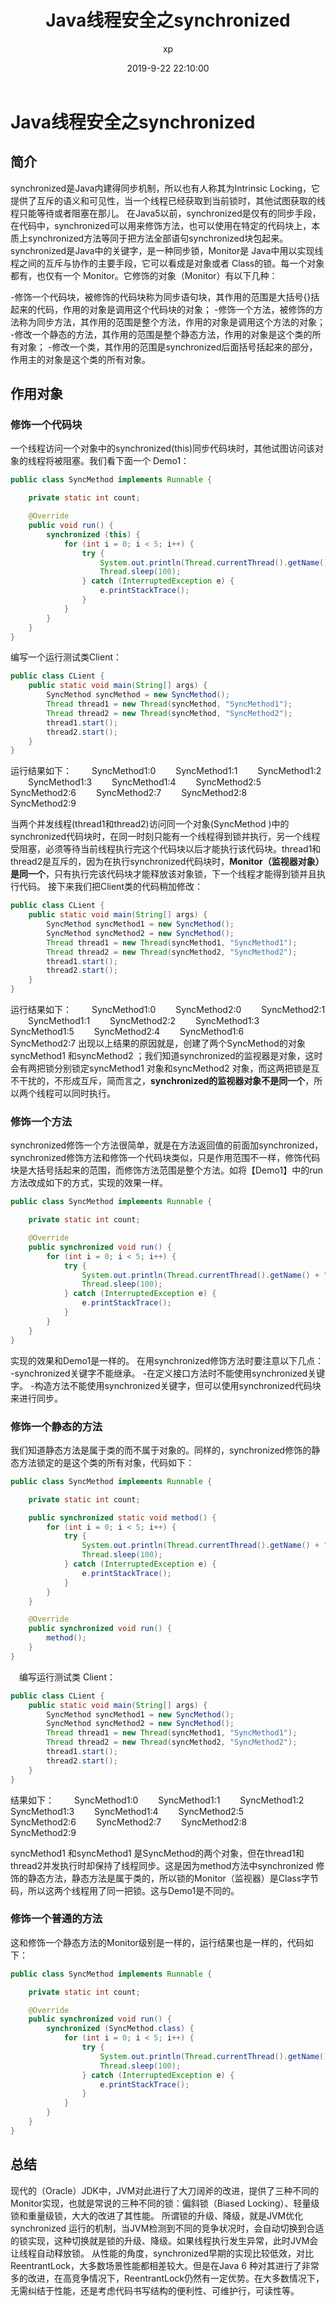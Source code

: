 ﻿---
title: Java线程安全之synchronized
date: 2019-9-22 22:10:00
author: xp
categories:
- Java
- 多线程
tags:
- Java
- 多线程
- 线程安全
---

# Java线程安全之synchronized

## 简介

synchronized是Java内建得同步机制，所以也有人称其为Intrinsic Locking，它提供了互斥的语义和可见性，当一个线程已经获取到当前锁时，其他试图获取的线程只能等待或者阻塞在那儿。
在Java5以前，synchronized是仅有的同步手段，在代码中，synchronized可以用来修饰方法，也可以使用在特定的代码块上，本质上synchronized方法等同于把方法全部语句synchronized块包起来。
synchronized是Java中的关键字，是一种同步锁，Monitor是 Java中用以实现线程之间的互斥与协作的主要手段，它可以看成是对象或者 Class的锁。每一个对象都有，也仅有一个 Monitor。它修饰的对象（Monitor）有以下几种：

 -修饰一个代码块，被修饰的代码块称为同步语句块，其作用的范围是大括号{}括起来的代码，作用的对象是调用这个代码块的对象；
 -修饰一个方法，被修饰的方法称为同步方法，其作用的范围是整个方法，作用的对象是调用这个方法的对象；
 -修改一个静态的方法，其作用的范围是整个静态方法，作用的对象是这个类的所有对象；
 -修改一个类，其作用的范围是synchronized后面括号括起来的部分，作用主的对象是这个类的所有对象。

## 作用对象

### 修饰一个代码块

一个线程访问一个对象中的synchronized(this)同步代码块时，其他试图访问该对象的线程将被阻塞。我们看下面一个 Demo1：

```java
public class SyncMethod implements Runnable {

    private static int count;

    @Override
    public void run() {
        synchronized (this) {
            for (int i = 0; i < 5; i++) {
                try {
                    System.out.println(Thread.currentThread().getName() + ":" + (count++));
                    Thread.sleep(100);
                } catch (InterruptedException e) {
                    e.printStackTrace();
                }
            }
        }
    }
}
```

编写一个运行测试类Client：

```java
public class CLient {
    public static void main(String[] args) {
        SyncMethod syncMethod = new SyncMethod();
        Thread thread1 = new Thread(syncMethod, "SyncMethod1");
        Thread thread2 = new Thread(syncMethod, "SyncMethod2");
        thread1.start();
        thread2.start();
    }
}
```

运行结果如下：
&ensp;&ensp;&ensp;&ensp;SyncMethod1:0
&ensp;&ensp;&ensp;&ensp;SyncMethod1:1
&ensp;&ensp;&ensp;&ensp;SyncMethod1:2
&ensp;&ensp;&ensp;&ensp;SyncMethod1:3
&ensp;&ensp;&ensp;&ensp;SyncMethod1:4
&ensp;&ensp;&ensp;&ensp;SyncMethod2:5
&ensp;&ensp;&ensp;&ensp;SyncMethod2:6
&ensp;&ensp;&ensp;&ensp;SyncMethod2:7
&ensp;&ensp;&ensp;&ensp;SyncMethod2:8
&ensp;&ensp;&ensp;&ensp;SyncMethod2:9

当两个并发线程(thread1和thread2)访问同一个对象(SyncMethod )中的synchronized代码块时，在同一时刻只能有一个线程得到锁并执行，另一个线程受阻塞，必须等待当前线程执行完这个代码块以后才能执行该代码块。thread1和thread2是互斥的，因为在执行synchronized代码块时，**Monitor（监视器对象）是同一个**，只有执行完该代码块才能释放该对象锁，下一个线程才能得到锁并且执行代码。
接下来我们把Client类的代码稍加修改：

```java
public class CLient {
    public static void main(String[] args) {
        SyncMethod syncMethod1 = new SyncMethod();
        SyncMethod syncMethod2 = new SyncMethod();
        Thread thread1 = new Thread(syncMethod1, "SyncMethod1");
        Thread thread2 = new Thread(syncMethod2, "SyncMethod2");
        thread1.start();
        thread2.start();
    }
}
```

运行结果如下：
&ensp;&ensp;&ensp;&ensp;SyncMethod1:0
&ensp;&ensp;&ensp;&ensp;SyncMethod2:0
&ensp;&ensp;&ensp;&ensp;SyncMethod2:1
&ensp;&ensp;&ensp;&ensp;SyncMethod1:1
&ensp;&ensp;&ensp;&ensp;SyncMethod2:2
&ensp;&ensp;&ensp;&ensp;SyncMethod1:3
&ensp;&ensp;&ensp;&ensp;SyncMethod1:5
&ensp;&ensp;&ensp;&ensp;SyncMethod2:4
&ensp;&ensp;&ensp;&ensp;SyncMethod1:6
&ensp;&ensp;&ensp;&ensp;SyncMethod2:7
出现以上结果的原因就是，创建了两个SyncMethod的对象syncMethod1 和syncMethod2 ；我们知道synchronized的监视器是对象，这时会有两把锁分别锁定syncMethod1 对象和syncMethod2 对象，而这两把锁是互不干扰的，不形成互斥，简而言之，**synchronized的监视器对象不是同一个**，所以两个线程可以同时执行。

### 修饰一个方法

synchronized修饰一个方法很简单，就是在方法返回值的前面加synchronized，synchronized修饰方法和修饰一个代码块类似，只是作用范围不一样，修饰代码块是大括号括起来的范围，而修饰方法范围是整个方法。如将【Demo1】中的run方法改成如下的方式，实现的效果一样。

```java
public class SyncMethod implements Runnable {

    private static int count;

    @Override
    public synchronized void run() {
        for (int i = 0; i < 5; i++) {
            try {
                System.out.println(Thread.currentThread().getName() + ":" + (count++));
                Thread.sleep(100);
            } catch (InterruptedException e) {
                e.printStackTrace();
            }
        }
    }
}
```

实现的效果和Demo1是一样的。
在用synchronized修饰方法时要注意以下几点：
 -synchronized关键字不能继承。
 -在定义接口方法时不能使用synchronized关键字。
 -构造方法不能使用synchronized关键字，但可以使用synchronized代码块来进行同步。

### 修饰一个静态的方法

我们知道静态方法是属于类的而不属于对象的。同样的，synchronized修饰的静态方法锁定的是这个类的所有对象，代码如下：

```java
public class SyncMethod implements Runnable {

    private static int count;

    public synchronized static void method() {
        for (int i = 0; i < 5; i++) {
            try {
                System.out.println(Thread.currentThread().getName() + ":" + (count++));
                Thread.sleep(100);
            } catch (InterruptedException e) {
                e.printStackTrace();
            }
        }
    }

    @Override
    public synchronized void run() {
        method();
    }
}
```

&ensp;&ensp;编写运行测试类 Client：

```java
public class CLient {
    public static void main(String[] args) {
        SyncMethod syncMethod1 = new SyncMethod();
        SyncMethod syncMethod2 = new SyncMethod();
        Thread thread1 = new Thread(syncMethod1, "SyncMethod1");
        Thread thread2 = new Thread(syncMethod2, "SyncMethod2");
        thread1.start();
        thread2.start();
    }
}
```

结果如下：
&ensp;&ensp;&ensp;&ensp;SyncMethod1:0
&ensp;&ensp;&ensp;&ensp;SyncMethod1:1
&ensp;&ensp;&ensp;&ensp;SyncMethod1:2
&ensp;&ensp;&ensp;&ensp;SyncMethod1:3
&ensp;&ensp;&ensp;&ensp;SyncMethod1:4
&ensp;&ensp;&ensp;&ensp;SyncMethod2:5
&ensp;&ensp;&ensp;&ensp;SyncMethod2:6
&ensp;&ensp;&ensp;&ensp;SyncMethod2:7
&ensp;&ensp;&ensp;&ensp;SyncMethod2:8
&ensp;&ensp;&ensp;&ensp;SyncMethod2:9

syncMethod1 和syncMethod1 是SyncMethod的两个对象，但在thread1和thread2并发执行时却保持了线程同步。这是因为method方法中synchronized 修饰的静态方法，静态方法是属于类的，所以锁的Monitor（监视器）是Class字节码，所以这两个线程用了同一把锁。这与Demo1是不同的。

### 修饰一个普通的方法

这和修饰一个静态方法的Monitor级别是一样的，运行结果也是一样的，代码如下：

```java
public class SyncMethod implements Runnable {

    private static int count;

    @Override
    public synchronized void run() {
        synchronized (SyncMethod.class) {
            for (int i = 0; i < 5; i++) {
                try {
                    System.out.println(Thread.currentThread().getName() + ":" + (count++));
                    Thread.sleep(100);
                } catch (InterruptedException e) {
                    e.printStackTrace();
                }
            }
        }
    }
}
```

## 总结

现代的（Oracle）JDK中，JVM对此进行了大刀阔斧的改进，提供了三种不同的Monitor实现，也就是常说的三种不同的锁：偏斜锁（Biased Locking）、轻量级锁和重量级锁，大大的改进了其性能。
所谓锁的升级、降级，就是JVM优化synchronized 运行的机制，当JVM检测到不同的竞争状况时，会自动切换到合适的锁实现，这种切换就是锁的升级、降级。如果线程执行发生异常，此时JVM会让线程自动释放锁。
从性能的角度，synchronized早期的实现比较低效，对比ReentrantLock，大多数场景性能都相差较大。但是在Java  6 种对其进行了非常多的改进，在高竞争情况下，ReentrantLock仍然有一定优势。在大多数情况下，无需纠结于性能，还是考虑代码书写结构的便利性、可维护行，可读性等。
